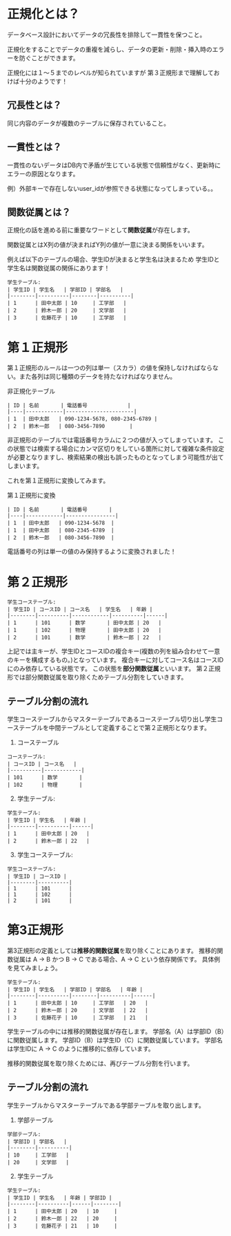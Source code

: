 # 正規化とは？

データベース設計においてデータの冗長性を排除して一貫性を保つこと。

正規化をすることでデータの重複を減らし、データの更新・削除・挿入時のエラーを防ぐことができます。

正規化には１～５までのレベルが知られていますが
第３正規形まで理解しておけば十分のようです！

## 冗長性とは？

同じ内容のデータが複数のテーブルに保存されていること。

## 一貫性とは？

一貫性のないデータはDB内で矛盾が生じている状態で信頼性がなく、更新時にエラーの原因となります。

例）外部キーで存在しないuser_idが参照できる状態になってしまっている。。

## 関数従属とは？

正規化の話を進める前に重要なワードとして**関数従属**が存在します。

関数従属とはX列の値が決まればY列の値が一意に決まる関係をいいます。

例えば以下のテーブルの場合、学生IDが決まると学生名は決まるため
学生IDと学生名は関数従属の関係にあります！

```
学生テーブル:
| 学生ID | 学生名   | 学部ID | 学部名   |
|--------|----------|--------|----------|
| 1      | 田中太郎 | 10     | 工学部   |
| 2      | 鈴木一郎 | 20     | 文学部   |
| 3      | 佐藤花子 | 10     | 工学部   |
```


# 第１正規形

第１正規形のルールは一つの列は単一（スカラ）の値を保持しなければならない。また各列は同じ種類のデータを持たなければなりません。

非正規化テーブル
```
| ID | 名前       | 電話番号             |
|----|------------|----------------------|
| 1  | 田中太郎   | 090-1234-5678, 080-2345-6789 |
| 2  | 鈴木一郎   | 080-3456-7890        |
```
非正規形のテーブルでは電話番号カラムに２つの値が入ってしまっています。
この状態では検索する場合にカンマ区切りをしている箇所に対して複雑な条件設定が必要となりますし、検索結果の検出も誤ったものとなってしまう可能性が出てしまいます。

これを第１正規形に変換してみます。

第１正規形に変換
```
| ID | 名前       | 電話番号       |
|----|------------|----------------|
| 1  | 田中太郎   | 090-1234-5678  |
| 1  | 田中太郎   | 080-2345-6789  |
| 2  | 鈴木一郎   | 080-3456-7890  |
```

電話番号の列は単一の値のみ保持するように変換されました！

# 第２正規形

```
学生コーステーブル:
| 学生ID | コースID | コース名   | 学生名   | 年齢 |
|--------|----------|------------|----------|------|
| 1      | 101      | 数学       | 田中太郎 | 20   |
| 1      | 102      | 物理       | 田中太郎 | 20   |
| 2      | 101      | 数学       | 鈴木一郎 | 22   |
```

上記では主キーが、学生IDとコースIDの複合キー(複数の列を組み合わせて一意のキーを構成するもの。)となっています。
複合キーに対してコース名はコースIDにのみ依存している状態です。
この状態を**部分関数従属**といいます。
第２正規形では部分関数従属を取り除くためテーブル分割をしていきます。


## テーブル分割の流れ

学生コーステーブルからマスターテーブルであるコーステーブル切り出し学生コーステーブルを中間テーブルとして定義することで第２正規形となります。


1. コーステーブル

```
コーステーブル:
| コースID | コース名   |
|----------|------------|
| 101      | 数学       |
| 102      | 物理       |
```

2. 学生テーブル:

```
学生テーブル:
| 学生ID | 学生名   | 年齢 |
|--------|----------|------|
| 1      | 田中太郎 | 20   |
| 2      | 鈴木一郎 | 22   |
```


3. 学生コーステーブル:

```
学生コーステーブル:
| 学生ID | コースID |
|--------|----------|
| 1      | 101      |
| 1      | 102      |
| 2      | 101      |
```

# 第3正規形

第3正規形の定義としては**推移的関数従属**を取り除くことにあります。
推移的関数従属は A → B かつ B → C である場合、A → C という依存関係です。
具体例を見てみましょう。

```
学生テーブル:
| 学生ID | 学生名   | 学部ID | 学部名   | 年齢 |
|--------|----------|--------|----------|------|
| 1      | 田中太郎 | 10     | 工学部   | 20   |
| 2      | 鈴木一郎 | 20     | 文学部   | 22   |
| 3      | 佐藤花子 | 10     | 工学部   | 21   |
```

学生テーブルの中には推移的関数従属が存在します。
学部名（A）は学部ID（B）に関数従属します。
学部ID（B）は学生ID（C）に関数従属しています。
学部名は学生IDに A → C のように推移的に依存しています。

推移的関数従属を取り除くためには、再びテーブル分割を行います。

## テーブル分割の流れ

学生テーブルからマスターテーブルである学部テーブルを取り出します。

1. 学部テーブル
```
学部テーブル:
| 学部ID | 学部名   |
|--------|----------|
| 10     | 工学部   |
| 20     | 文学部   |
```

2. 学生テーブル
```
学生テーブル:
| 学生ID | 学生名   | 年齢 | 学部ID |
|--------|----------|------|--------|
| 1      | 田中太郎 | 20   | 10     |
| 2      | 鈴木一郎 | 22   | 20     |
| 3      | 佐藤花子 | 21   | 10     |
```



